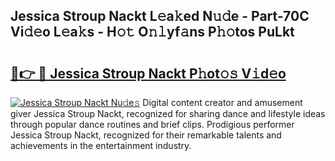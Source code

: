 ## Jessica Stroup Nackt L𝚎a𝚔ed N𝚞𝚍e - Part-70C Vi𝚍𝚎o L𝚎a𝚔s - H𝚘𝚝 O𝚗𝚕yf𝚊ns P𝚑𝚘tos PuLkt

# <h2><a href="http://kfd8i5.oniu.top/?m=Jessica+Stroup+Nackt">🔗👉 🔴 Jessica Stroup Nackt P𝚑ot𝚘𝚜 V𝚒d𝚎o</a></h2>

[![Jessica Stroup Nackt Nu𝚍e𝚜](https://i.imgur.com/0qMVB7G.gif)](http://kfd8i5.oniu.top/?m=Jessica+Stroup+Nackt)
Digital content creator and amusement giver Jessica Stroup Nackt, recognized for sharing dance and lifestyle ideas through popular dance routines and brief clips. Prodigious performer Jessica Stroup Nackt, recognized for their remarkable talents and achievements in the entertainment industry.  
